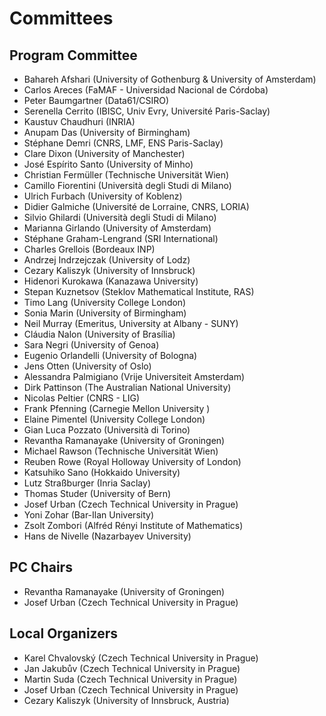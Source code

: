 # Committees

## Program Committee

* Bahareh Afshari (University of Gothenburg & University of Amsterdam)
* Carlos Areces (FaMAF - Universidad Nacional de Córdoba)
* Peter Baumgartner (Data61/CSIRO)
* Serenella Cerrito (IBISC, Univ Evry, Université Paris-Saclay)
* Kaustuv Chaudhuri (INRIA)
* Anupam Das (University of Birmingham)
* Stéphane Demri (CNRS, LMF, ENS Paris-Saclay)
* Clare Dixon (University of Manchester)
* José Espírito Santo (University of Minho)
* Christian Fermüller (Technische Universität Wien)
* Camillo Fiorentini (Università degli Studi di Milano)
* Ulrich Furbach (University of Koblenz)
* Didier Galmiche (Université de Lorraine, CNRS, LORIA)
* Silvio Ghilardi (Università degli Studi di Milano)
* Marianna Girlando (University of Amsterdam)
* Stéphane Graham-Lengrand (SRI International)
* Charles Grellois (Bordeaux INP)
* Andrzej Indrzejczak (University of Lodz)			
* Cezary Kaliszyk (University of Innsbruck)
* Hidenori Kurokawa (Kanazawa University)
* Stepan Kuznetsov (Steklov Mathematical Institute, RAS)
* Timo Lang (University College London)
* Sonia Marin (University of Birmingham)
* Neil Murray (Emeritus, University at Albany - SUNY)
* Cláudia Nalon (University of Brasília)
* Sara Negri (University of Genoa)
* Eugenio Orlandelli (University of Bologna)
* Jens Otten (University of Oslo)
* Alessandra Palmigiano (Vrije Universiteit Amsterdam)
* Dirk Pattinson (The Australian National University)
* Nicolas Peltier (CNRS - LIG)
* Frank Pfenning (Carnegie Mellon University	)
* Elaine Pimentel (University College London)
* Gian Luca Pozzato (Università di Torino)			
* Revantha Ramanayake (University of Groningen)
* Michael Rawson (Technische Universität Wien)
* Reuben Rowe (Royal Holloway University of London)
* Katsuhiko Sano (Hokkaido University)
* Lutz Straßburger (Inria Saclay)
* Thomas Studer (University of Bern)
* Josef Urban (Czech Technical University in Prague)
* Yoni Zohar (Bar-Ilan University)
* Zsolt Zombori (Alfréd Rényi Institute of Mathematics)
* Hans de Nivelle (Nazarbayev University)

## PC Chairs 

* Revantha Ramanayake (University of Groningen)
* Josef Urban (Czech Technical University in Prague)

## Local Organizers

* Karel Chvalovský (Czech Technical University in Prague)
* Jan Jakubův (Czech Technical University in Prague)
* Martin Suda (Czech Technical University in Prague)
* Josef Urban (Czech Technical University in Prague)
* Cezary Kaliszyk (University of Innsbruck, Austria)

